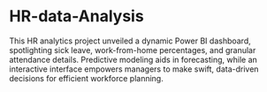 # HR-data-Analysis
This HR analytics project unveiled a dynamic Power BI dashboard, spotlighting sick leave, work-from-home percentages, and granular attendance details. Predictive modeling aids in forecasting, while an interactive interface empowers managers to make swift, data-driven decisions for efficient workforce planning.
